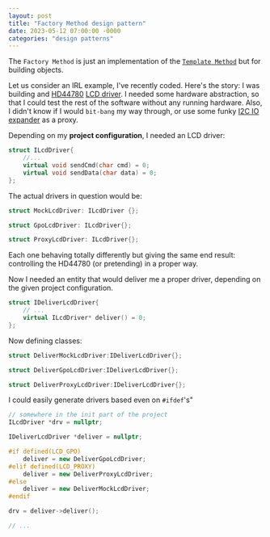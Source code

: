 ```yaml
---
layout: post
title: "Factory Method design pattern"
date: 2023-05-12 07:00:00 -0000
categories: "design patterns"
---
```


The `Factory Method` is just an implementation of the [`Template Method`](/posts/template-method-pattern/) but for building objects.

Let us consider an IRL example, I've recently coded. Here's the story:
I was building and [HD44780](https://www.sparkfun.com/datasheets/LCD/HD44780.pdf) [LCD driver](https://www.google.com/search?q=2x16+lcd&sxsrf=ACYBGNSKKXrj0aXwVT8r8mE9_zKFRfRc5A:1577322400652&source=lnms&tbm=isch&sa=X&ved=2ahUKEwjgiYzrj9LmAhXC5KQKHVjjBYgQ_AUoAXoECAwQAw&biw=1366&bih=625). I needed some hardware abstraction, so that I could test the rest of the software without any running hardware. Also, I didn't know if I would `bit-bang` my way through, or use some funky [I2C IO expander](http://www.ti.com/lit/ds/symlink/pcf8574.pdf) as a proxy. 

Depending on my **project configuration**, I needed an LCD driver:

```c++
struct ILcdDriver{
	//...
	virtual void sendCmd(char cmd) = 0;
	virtual void sendData(char data) = 0;
};
```

The actual drivers in question would be:
```c++
struct MockLcdDriver: ILcdDriver {};

struct GpoLcdDriver: ILcdDriver{};

struct ProxyLcdDriver: ILcdDriver{};
```

Each one behaving totally differently but giving the same end result: controlling the HD44780 (or pretending) in a proper way.

Now I needed an entity that would deliver me a proper driver, depending on the given project configuration.
```c++
struct IDeliverLcdDriver{
	// ...
	virtual ILcdDriver* deliver() = 0;
};
```

Now defining classes:
```c++
struct DeliverMockLcdDriver:IDeliverLcdDriver{};

struct DeliverGpoLcdDriver:IDeliverLcdDriver{};

struct DeliverProxyLcdDriver:IDeliverLcdDriver{};
```
I could easily generate drivers based even on `#ifdef`'s"
```c++
// somewhere in the init part of the project
ILcdDriver *drv = nullptr;

IDeliverLcdDriver *deliver = nullptr;

#if defined(LCD_GPO)
	deliver = new DeliverGpoLcdDriver;
#elif defined(LCD_PROXY)
	deliver = new DeliverProxyLcdDriver;
#else
	deliver = new DeliverMockLcdDriver;
#endif

drv = deliver->deliver();

// ...
```
